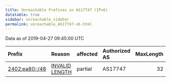 ```yaml
---
title: Unreachable Prefixes in AS17747 (IPv6)
datatable: true
sidebar: unreachable_sidebar
permalink: unreachable_AS17747-v6.html
---
```


Data as of 2019-04-27 09:45:00 UTC


<div class="datatable-begin"></div>

| Prefix                                                 | Reason                                                                                                   | affected   | Authorized AS   |   MaxLength | Anchor                                       |   unreachable /48s |
|:-------------------------------------------------------|:---------------------------------------------------------------------------------------------------------|:-----------|:----------------|------------:|:---------------------------------------------|-------------------:|
| [2402:ea80::/48](https://stat.ripe.net/2402:ea80::/48) | [INVALID LENGTH](https://rpki-validator.ripe.net/announcement-preview?asn=AS17747&prefix=2402:ea80::/48) | partial    | AS17747         |          32 | [APNIC](unreachable_APNIC_RPKI_Root-v6.html) |                  1 |

<div class="datatable-end"></div>